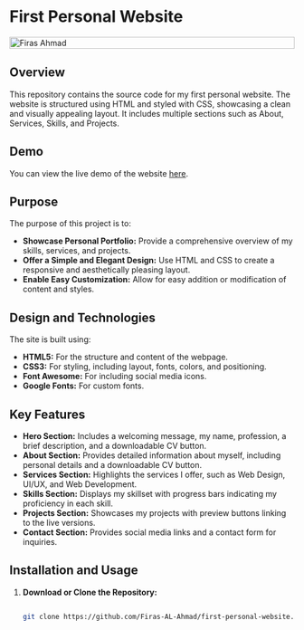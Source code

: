 # First Personal Website

<div style="display: flex; justify-content: center; gap: 10px;">
  <img src="https://github.com/user-attachments/assets/043fc5fa-c9cc-4294-8fda-cb3693537d53" alt="Firas Ahmad" style="width: 100%;"/>
</div>

## Overview

This repository contains the source code for my first personal website. The website is structured using HTML and styled with CSS, showcasing a clean and visually appealing layout. It includes multiple sections such as About, Services, Skills, and Projects.


## Demo

You can view the live demo of the website [here](https://firasalahmad.web.app/).


## Purpose

The purpose of this project is to:
- **Showcase Personal Portfolio:** Provide a comprehensive overview of my skills, services, and projects.
- **Offer a Simple and Elegant Design:** Use HTML and CSS to create a responsive and aesthetically pleasing layout.
- **Enable Easy Customization:** Allow for easy addition or modification of content and styles.

## Design and Technologies

The site is built using:
- **HTML5:** For the structure and content of the webpage.
- **CSS3:** For styling, including layout, fonts, colors, and positioning.
- **Font Awesome:** For including social media icons.
- **Google Fonts:** For custom fonts.

## Key Features

- **Hero Section:** Includes a welcoming message, my name, profession, a brief description, and a downloadable CV button.
- **About Section:** Provides detailed information about myself, including personal details and a downloadable CV button.
- **Services Section:** Highlights the services I offer, such as Web Design, UI/UX, and Web Development.
- **Skills Section:** Displays my skillset with progress bars indicating my proficiency in each skill.
- **Projects Section:** Showcases my projects with preview buttons linking to the live versions.
- **Contact Section:** Provides social media links and a contact form for inquiries.


## Installation and Usage


1. **Download or Clone the Repository:**
   
   ```bash
   
   git clone https://github.com/Firas-AL-Ahmad/first-personal-website.git
